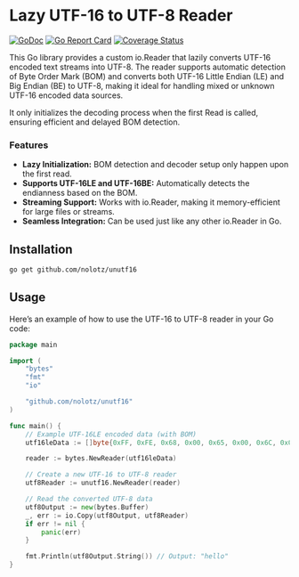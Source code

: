 # Lazy UTF-16 to UTF-8 Reader
[![GoDoc](https://img.shields.io/badge/godoc-reference-5272B4)](https://pkg.go.dev/mod/github.com/nolotz/unutf16)
[![Go Report Card](https://goreportcard.com/badge/github.com/nolotz/unutf16)](https://goreportcard.com/report/github.com/nolotz/unutf16)
[![Coverage Status](https://coveralls.io/repos/github/nolotz/unutf16/badge.svg?branch=main)](https://coveralls.io/github/nolotz/unutf16?branch=main)

This Go library provides a custom io.Reader that lazily converts UTF-16 encoded text streams into UTF-8. The reader supports automatic detection of Byte Order Mark (BOM) and converts both UTF-16 Little Endian (LE) and Big Endian (BE) to UTF-8, making it ideal for handling mixed or unknown UTF-16 encoded data sources.

It only initializes the decoding process when the first Read is called, ensuring efficient and delayed BOM detection.

### Features
- **Lazy Initialization:** BOM detection and decoder setup only happen upon the first read.
- **Supports UTF-16LE and UTF-16BE:** Automatically detects the endianness based on the BOM.
- **Streaming Support:** Works with io.Reader, making it memory-efficient for large files or streams.
- **Seamless Integration:** Can be used just like any other io.Reader in Go.

## Installation

```bash
go get github.com/nolotz/unutf16
```

## Usage

Here’s an example of how to use the UTF-16 to UTF-8 reader in your Go code:

```go
package main

import (
    "bytes"
    "fmt"
    "io"

    "github.com/nolotz/unutf16"
)

func main() {
    // Example UTF-16LE encoded data (with BOM)
    utf16leData := []byte{0xFF, 0xFE, 0x68, 0x00, 0x65, 0x00, 0x6C, 0x00, 0x6C, 0x00, 0x6F, 0x00} // "hello"

    reader := bytes.NewReader(utf16leData)

    // Create a new UTF-16 to UTF-8 reader
    utf8Reader := unutf16.NewReader(reader)

    // Read the converted UTF-8 data
    utf8Output := new(bytes.Buffer)
    _, err := io.Copy(utf8Output, utf8Reader)
    if err != nil {
        panic(err)
    }

    fmt.Println(utf8Output.String()) // Output: "hello"
}
```